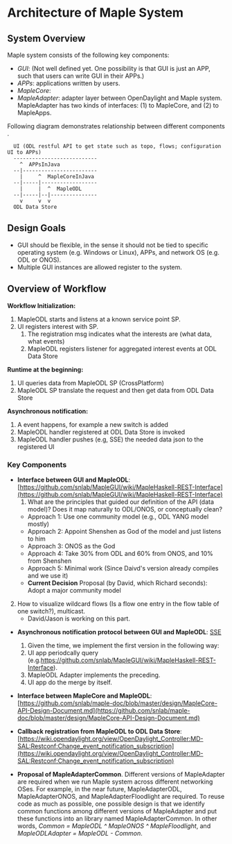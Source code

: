 # Architecture of Maple System


## System Overview

Maple system consists of the following key components:

* *GUI*: (Not well defined yet. One possibility is that GUI is just an APP, such that users can write GUI in their APPs.)
* *APPs*: applications written by users.
* *MapleCore*:
* *MapleAdapter<ODL>*: adapter layer between OpenDaylight and Maple system. MapleAdapter has two kinds of interfaces: (1) to MapleCore, and (2) to MapleApps.
  
Following diagram demonstrates relationship between different components .

      UI (ODL restful API to get state such as topo, flows; configuration UI to APPs)
      ---------------------------
        ^  APPsInJava
      --|------------------------
        |     ^  MapleCoreInJava
      --|-----|------------------
        |     |  ^  MapleODL
      --|-----|--|---------------
        v     v  v
      ODL Data Store


## Design Goals

* GUI should be flexible, in the sense it should not be tied to specific operating system (e.g. Windows or Linux), APPs, and network OS (e.g. ODL or ONOS).
* Multiple GUI instances are allowed register to the system.


## Overview of Workflow

**Workflow Initialization:**

1. MapleODL starts and listens at a known service point SP.
2. UI registers interest with SP.
    1. The registration msg indicates what the interests are (what data, what events)
    2. MapleODL registers listener for aggregated interest events at ODL Data Store

**Runtime at the beginning:**

1. UI queries data from MapleODL SP (CrossPlatform)
2. MapleODL SP translate the request and then get data from ODL Data Store

**Asynchronous notification:**

1. A event happens, for example a new switch is added
2. MapleODL handler registered at ODL Data Store is invoked
3. MapleODL handler pushes (e.g, SSE) the needed data json to the registered UI


### Key Components

* **Interface between GUI and MapleODL**: [https://github.com/snlab/MapleGUI/wiki/MapleHaskell-REST-Interface](https://github.com/snlab/MapleGUI/wiki/MapleHaskell-REST-Interface)
  1. What are the principles that guided our definition of the API (data model)? Does it map naturally to ODL/ONOS, or conceptually clean?
    * Approach 1: Use one community model (e.g., ODL YANG model mostly)
    * Approach 2: Appoint Shenshen as God of the model and just listens to him
    * Approach 3: ONOS as the God
    * Approach 4: Take 30% from ODL and 60% from ONOS, and 10% from Shenshen
    * Approach 5: Minimal work (Since Daivd's version already compiles and we use it)
    * **Current Decision** Proposal (by David, which Richard seconds): Adopt a major community model

 2. How to visualize wildcard flows (Is a flow one entry in the flow table of one switch?), multicast.
    * David/Jason is working on this part.

* **Asynchronous notification protocol between GUI and MapleODL**: [SSE](http://www.w3.org/TR/eventsource/)
  1. Given the time, we implement the first version in the following way:
    1.  UI app periodcally query (e.g.https://github.com/snlab/MapleGUI/wiki/MapleHaskell-REST-Interface).
    2.  MapleODL Adapter implements the preceding.
    3.  UI app do the merge by itself.
  
* **Interface between MapleCore and MapleODL**: [https://github.com/snlab/maple-doc/blob/master/design/MapleCore-API-Design-Document.md](https://github.com/snlab/maple-doc/blob/master/design/MapleCore-API-Design-Document.md)

* **Callback registration from MapleODL to ODL Data Store**: [https://wiki.opendaylight.org/view/OpenDaylight_Controller:MD-SAL:Restconf:Change_event_notification_subscription](https://wiki.opendaylight.org/view/OpenDaylight_Controller:MD-SAL:Restconf:Change_event_notification_subscription)

* **Proposal of MapleAdapterCommon**. Different versions of MapleAdapter are required when we run Maple system across different networking OSes. For example, in the near future, MapleAdapterODL, MapleAdapterONOS, and MapleAdapterFloodlight are required. To reuse code as much as possible, one possible design is that we identify common functions among different versions of MapleAdapter and put these functions into an library named MapleAdapterCommon. In other words, *Common = MapleODL ^ MapleONOS ^ MapleFloodlight*, and *MapleODLAdapter = MapleODL - Common*.
